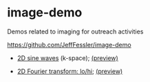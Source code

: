 # image-demo
Demos related to imaging for outreach activities

https://github.com/JeffFessler/image-demo

* [2D sine waves](src/sine2) (k-space);
  [(preview)](https://raw.githack.com/JeffFessler/image-demo/main/src/sine2/sine2.jl.html)


* [2D Fourier transform: lo/hi](src/ft2-lo-hi);
  [(preview)](https://raw.githack.com/JeffFessler/image-demo/main/src/ft2-lo-hi/ft2-lo-hi.jl.html)
